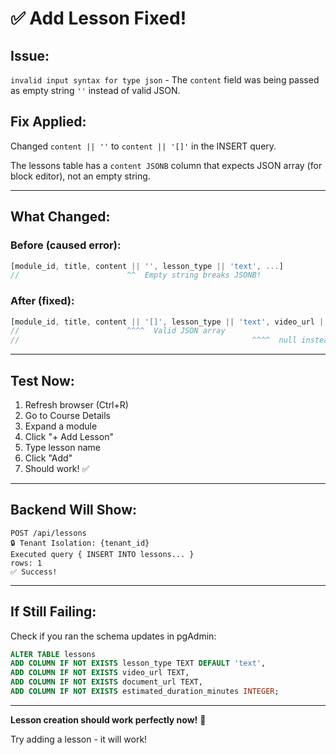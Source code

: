 # ✅ Add Lesson Fixed!

## Issue:
`invalid input syntax for type json` - The `content` field was being passed as empty string `''` instead of valid JSON.

## Fix Applied:
Changed `content || ''` to `content || '[]'` in the INSERT query.

The lessons table has a `content JSONB` column that expects JSON array (for block editor), not an empty string.

---

## What Changed:

### Before (caused error):
```javascript
[module_id, title, content || '', lesson_type || 'text', ...]
//                        ^^  Empty string breaks JSONB!
```

### After (fixed):
```javascript
[module_id, title, content || '[]', lesson_type || 'text', video_url || null, ...]
//                        ^^^^  Valid JSON array
//                                                    ^^^^  null instead of undefined
```

---

## Test Now:

1. Refresh browser (Ctrl+R)
2. Go to Course Details
3. Expand a module
4. Click "+ Add Lesson"
5. Type lesson name
6. Click "Add"
7. Should work! ✅

---

## Backend Will Show:
```
POST /api/lessons
🔒 Tenant Isolation: {tenant_id}
Executed query { INSERT INTO lessons... }
rows: 1
✅ Success!
```

---

## If Still Failing:

Check if you ran the schema updates in pgAdmin:
```sql
ALTER TABLE lessons
ADD COLUMN IF NOT EXISTS lesson_type TEXT DEFAULT 'text',
ADD COLUMN IF NOT EXISTS video_url TEXT,
ADD COLUMN IF NOT EXISTS document_url TEXT,
ADD COLUMN IF NOT EXISTS estimated_duration_minutes INTEGER;
```

---

**Lesson creation should work perfectly now!** 🎉

Try adding a lesson - it will work!

